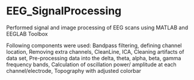 # EEG_SignalProcessing
Performed signal and image processing of EEG scans using MATLAB and EEGLAB Toolbox

Following components were used: Bandpass filtering, defining channel location, Removing extra channels, CleanLine, ICA, Cleaning artifacts of data set, Pre-processing data into the delta, theta, alpha, beta, gamma frequency bands, Calculation of oscillation power/ amplitude at each channel/electrode, Topography with adjusted colorbar

